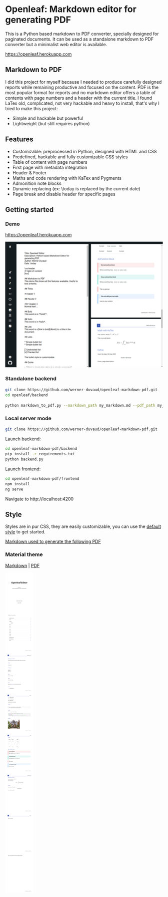 # Openleaf: Markdown editor for generating PDF
This is a Python based markdown to PDF converter, specially designed for paginated documents.
It can be used as a standalone markdown to PDF converter but a minimalist web editor is available.

https://openleaf.herokuapp.com

## Markdown to PDF

I did this project for myself because I needed to produce carefully designed reports while remaining productive and focused on the content.
PDF is the most popular format for reports and no markdown editor offers a table of contents with page numbers and a header with the current title.
I found LaTex old, complicated, not very hackable and heavy to install, that's why I tried to make this project:
- Simple and hackable but powerful
- Lightweight (but still requires python)

## Features

* Customizable: preprocessed in Python, designed with HTML and CSS
* Predefined, hackable and fully customizable CSS styles
* Table of content with page numbers
* First page with metadata integration
* Header & Footer
* Maths and code rendering with KaTex and Pygments
* Admonition note blocks
* Dynamic replacing (ex: \today is replaced by the current date)
* Page break and disable header for specific pages

## Getting started

### Demo

https://openleaf.herokuapp.com

![website-preview](https://github.com/werner-duvaud/openleaf-markdown-pdf/blob/master/docs/website-preview.png)

### Standalone backend

```bash
git clone https://github.com/werner-duvaud/openleaf-markdown-pdf.git
cd openleaf/backend

python markdown_to_pdf.py --markdown_path my_markdown.md --pdf_path my_pdf.pdf
```

### Local server mode

```bash
git clone https://github.com/werner-duvaud/openleaf-markdown-pdf.git
```

Launch backend:
```bash
cd openleaf-markdown-pdf/backend
pip install -r requirements.txt
python backend.py
```

Launch frontend:
```bash
cd openleaf-markdown-pdf/frontend
npm install
ng serve
```

Navigate to http://localhost:4200

## Style

Styles are in pur CSS, they are easily customizable, you can use the [default style](https://github.com/werner-duvaud/openleaf-markdown-pdf/blob/master/backend/default-style.css) to get started.

[Markdown used to generate the following PDF](https://github.com/werner-duvaud/openleaf-markdown-pdf/blob/master/docs/demo.md)

### Material theme

[Markdown](https://github.com/werner-duvaud/openleaf-markdown-pdf/blob/master/docs/demo.md) | [PDF](https://github.com/werner-duvaud/openleaf-markdown-pdf/blob/master/docs/material.pdf)

![material-style](https://github.com/werner-duvaud/openleaf-markdown-pdf/blob/master/docs/material.png)
